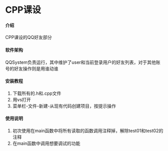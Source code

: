 # CPP课设

#### 介绍
CPP课设的QQ好友部分

#### 软件架构
QQSystem负责运行，其中维护了user和当前登录用户的好友列表，对于其他账号的好友操作则是用谁动谁


#### 安装教程

1.  下载所有的.h和.cpp文件
2.  用vs打开
3.  菜单栏-文件-新建-从现有代码创建项目，按提示操作

#### 使用说明

1.  初次使用在main函数中将所有读取的函数调用注释掉，解除test01和test02的注释
2.  在main函数中调用想要调试的功能